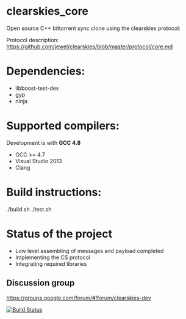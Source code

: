 clearskies_core
===============

Open source C++ bittorrent sync clone using the clearskies protocol:

Protocol description: https://github.com/jewel/clearskies/blob/master/protocol/core.md

# Dependencies:

* libboost-test-dev
* gyp
* ninja

# Supported compilers:

Development is with **GCC 4.8**

* GCC >= 4.7
* Visual Studio 2013
* Clang

# Build instructions:

./build.sh
./test.sh

# Status of the project

- Low level assembling of messages and payload completed
- Implementing the CS protocol
- Integrating required libraries


## Discussion group

https://groups.google.com/forum/#!forum/clearskies-dev


[![Build Status](https://travis-ci.org/larroy/clearskies_core.png?branch=master)](https://travis-ci.org/larroy/clearskies_core)

